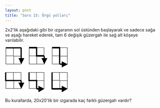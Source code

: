 ```yaml
---
layout: post
title: "Soru 15: Örgü yolları"
---
```


2x2'lik aşağıdaki gibi bir ızgaranın sol üstünden başlayarak ve sadece sağa ve aşağı hareket ederek, tam 6 değişik güzergah ile sağ alt köşeye varılabilir.

![](images/p015.gif)

Bu kurallarda, 20x20'lik bir ızgarada kaç farklı güzergah vardır?
